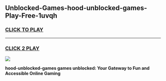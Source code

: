 
## Unblocked-Games-hood-unblocked-games-Play-Free-1uvqh
<h3>
<a href="https://premium76.site?title=hood-unblocked-games&ref=20A">CLICK TO PLAY</a></h3>
<hr>

<h3>
<a href="https://premium76.site?title=hood-unblocked-games&ref=20A">CLICK 2 PLAY</a>
  
</h3>

<a href="https://premium76.site?title=hood-unblocked-games&ref=20A"><img src="https://clearcache.store/games.png"></a>


**hood-unblocked-games games unblocked: Your Gateway to Fun and Accessible Online Gaming**
